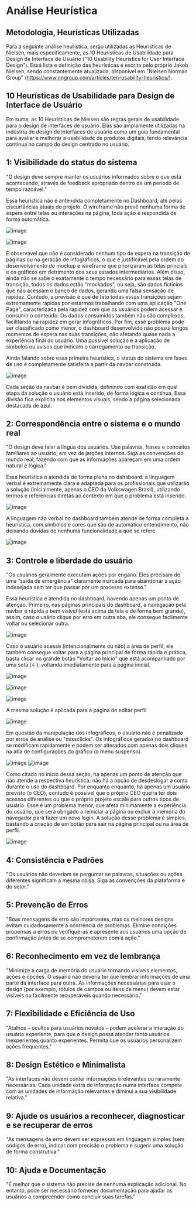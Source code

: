 # Análise Heurística

## Metodologia, Heurísticas Utilizadas

  Para a seguinte análise heurística, serão utilizadas as Heurísticas de Nielsen, mais especificamente, as 10 Heurísticas de Usabilidade para Design de Interface de Usuário ("10 Usability Heuristics for User Interface Design"). Essa lista e definição das heurísticas é escrita pelo próprio Jakob Nielsen, sendo constantemente atualizada, disponível em "Nielsen Norman Group" (https://www.nngroup.com/articles/ten-usability-heuristics/).


## 10 Heurísticas de Usabilidade para Design de Interface de Usuário

Em suma, as 10 Heurísticas de Nielsen são regras gerais de usabilidade para o design de interfaces de usuário. Elas são amplamente utilizadas na indústria de design de interfaces de usuário como um guia fundamental para avaliar e melhorar a usabilidade de produtos digitais, tendo relevância contínua no campo do design centrado no usuário.

## 1: Visibilidade do status do sistema

"O design deve sempre manter os usuários informados sobre o que está acontecendo, através de feedback apropriado dentro de um período de tempo razoável."

Essa heurística não é antendida completamente no Dashboard, até pelas ciscurtâncias atuais do projeto. O wireframe não prevê nenhuma forma de espera entre telas ou interações na página, toda ação é respondida de forma automática.

![image](https://github.com/joaomtm/Rascunho/assets/99208815/aacda503-b37a-46a5-b803-88e99d4aa263)

![image](https://github.com/joaomtm/Rascunho/assets/99208815/cbfb331f-3301-4215-8e44-8f5bf6d40fdb)


É observável que não é considerado nenhum tipo de espera na transição de páginas ou na geração de infográficos, o que é justificável pela ordem do desenvolvimento do mockup e wireframe que priorizaram as telas princiais e os gráficos em detrimento dos seus estados intermediários. Além disso, ainda não se sabe o exatamente o tempo necessário para essas telas de transição, todos os dados estão "mockados", ou seja, são dados fictícios que não acessam o banco de dados, gerando uma falsa sensação de rapidez. Contudo, a previsão é que de fato todas essas transições sejam extremamente rápidas por estarmos trabalhando com uma aplicação "One Page", caracterizada pela rapidez com que os usuários podem acessar e consumir o conteúdo. Os dados consumidos também não são complexos, facilitando na rapidez em gerar infográficos. Por fim, esse problema pode ser classificado como menor, o dashboard desenvolvido não possui longos momentos de espera nas suas transições, não afetando quase nada a experiência final do usuário. Uma possível solução é a aplicação de símbolos ou avisos que indicam o carregamento ou transição.

Ainda falando sobre essa primeira heurística, o status do sistema em fases de uso é completamente satisfeita a partir da navbar construída.

![image](https://github.com/joaomtm/Rascunho/assets/99208815/729f74d3-b24d-4f68-944e-4e1b60a02669)

Cada seção da navbar é bem dividida, definindo com exatidão em qual etapa da solução o usuário está inserido, de forma lógica e contínua. Essa divisão fica explícita nos elementos visuais, sendo a página selecionada destacada de azul. 

## 2: Correspondência entre o sistema e o mundo real

"O design deve falar a língua dos usuários. Use palavras, frases e conceitos familiares ao usuário, em vez de jargões internos. Siga as convenções do mundo real, fazendo com que as informações apareçam em uma ordem natural e lógica."


Essa heurística é atendida de forma plena no dahsboard: a linguagem verbal é extremamente clara e adaptada para os profissionais que utilizarão a solução (inicialmente, apenas o CEO da Volkswagen Brasil), utilizando termos e referências diretas ao contexto em que o problema está inserido.

![image](https://github.com/joaomtm/Rascunho/assets/99208815/122e1594-c55e-451a-99c0-40a7aa9ec373)

A linguagem não verbal no dashboard também atende de forma completa a heurística, com símbolos e cores que são de automático entendimento, não deixando dúvidas de nenhuma funcionalidade a que se refere.

![image](https://github.com/joaomtm/Rascunho/assets/99208815/74430f18-cc32-40c5-af32-55373135aaed)

## 3: Controle e liberdade do usuário

"Os usuários geralmente executam ações por engano. Eles precisam de uma “saída de emergência” claramente marcada para abandonar a ação indesejada sem ter que passar por um processo extenso."

Essa heurística é atendida no dashboard, havendo apenas um ponto de atenção. Primeiro, nas páginas principais do dashboard, a navegação pela navbar é rápida e bem visível (está acima da tela e de forma bem grande), assim, caso o usário clique por erro em outra aba, ele consegue facilmente voltar ou selecionar outra.

![image](https://github.com/joaomtm/Rascunho/assets/99208815/41c273ad-2eef-4571-a56c-044aca7c8f52)

Caso o usuário acesse (intencionalmente ou não) a área de perfil, ele também consegue voltar para a página principal de forma rápida e prática, basta clicar no grande botão "Voltar ao Início" que está acompanhado por uma seta (<-), voltando imediatamente para a página inicial.

![image](https://github.com/joaomtm/Rascunho/assets/99208815/0e82cbc9-aa5a-4536-9498-cd8523f3805f)

![image](https://github.com/joaomtm/Rascunho/assets/99208815/acb1a039-a241-44df-bb5b-fb7a74d36f8d)

![image](https://github.com/joaomtm/Rascunho/assets/99208815/43c1d0e4-129d-4591-be5c-afeac1bfbd38)

A mesma solução é aplicada para a página de editar perfil

![image](https://github.com/joaomtm/Rascunho/assets/99208815/75cff22e-84cc-4f2a-83db-38859a8b5dd9)

Em questão da manipulação dos infográficos, o usuário não é penalizado por erros de análise ou "missclicks". Os infográficos gerados no dashboard se modificam rapidamente e podem ser alterados com apenas dois cliques na aba de configurações do gráfico (o menu suspenso).

![image](https://github.com/joaomtm/Rascunho/assets/99208815/a661ffc7-0ca5-4508-8513-80b375484e0a)
![image](https://github.com/joaomtm/Rascunho/assets/99208815/b7c8d216-872d-4197-81ae-9c670b710391)

Como citado no início dessa seção, há apenas um ponto de atenção que não atende a respectiva heurística: não há a opção de desdeslogar a conta durante o uso do dashboard. Por enquanto enquanto, há apenas um usuário previsto (o CEO), contudo é possível que o próprio CEO queira ter dois acessos diferentes ou que o próprio projeto escale para outros tipos de usuário. Esse é um problema menor, que afeta minimamente a experiência do usuário, que será obrigado a reiniciar a página ou excluir a memória do navegador para fazer um novo login. A solução desse problema é simples, bastando a criação de um botão para sair na página principal ou na área de perfil.

![image](https://github.com/joaomtm/Rascunho/assets/99208815/95dc175d-9213-47ef-8c2d-7f14e72c1e0d)


## 4: Consistência e Padrões

"Os usuários não deveriam se perguntar se palavras, situações ou ações diferentes significam a mesma coisa. Siga as convenções da plataforma e do setor."

## 5: Prevenção de Erros

"Boas mensagens de erro são importantes, mas os melhores designs evitam cuidadosamente a ocorrência de problemas. Elimine condições propensas a erros ou verifique-as e apresente aos usuários uma opção de confirmação antes de se comprometerem com a ação."

## 6: Reconhecimento em vez de lembrança

"Minimize a carga de memória do usuário tornando visíveis elementos, ações e opções. O usuário não deveria ter que lembrar informações de uma parte da interface para outra. As informações necessárias para usar o design (por exemplo, rótulos de campos ou itens de menu) devem estar visíveis ou facilmente recuperáveis ​​quando necessário."

## 7: Flexibilidade e Eficiência de Uso

"Atalhos – ocultos para usuários novatos – podem acelerar a interação do usuário experiente, para que o design possa atender tanto usuários inexperientes quanto experientes. Permita que os usuários personalizem ações frequentes."

## 8: Design Estético e Minimalista

"As interfaces não devem conter informações irrelevantes ou raramente necessárias. Cada unidade extra de informação numa interface compete com as unidades de informação relevantes e diminui a sua visibilidade relativa."

## 9: Ajude os usuários a reconhecer, diagnosticar e se recuperar de erros

"As mensagens de erro devem ser expressas em linguagem simples (sem códigos de erro), indicar com precisão o problema e sugerir uma solução de forma construtiva."

## 10: Ajuda e Documentação

"É melhor que o sistema não precise de nenhuma explicação adicional. No entanto, pode ser necessário fornecer documentação para ajudar os usuários a compreender como concluir suas tarefas."






























